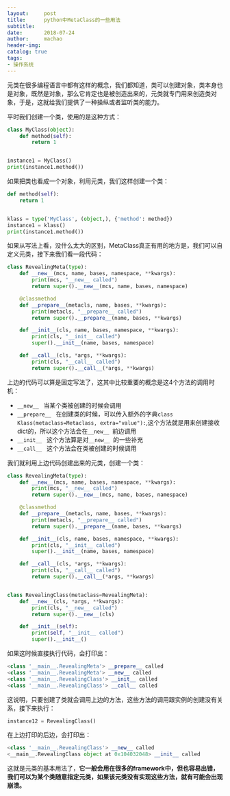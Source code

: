```yaml
---
layout:     post
title:      python中MetaClass的一些用法
subtitle:   
date:       2018-07-24
author:     machao
header-img: 
catalog: true
tags:
- 操作系统
---
```




元类在很多编程语言中都有这样的概念，我们都知道，类可以创建对象，类本身也是对象，既然是对象，那么它肯定也是被创造出来的，元类就专门用来创造类对象，于是，这就给我们提供了一种操纵或者监听类的能力。

平时我们创建一个类，使用的是这种方式：

```python
class MyClass(object):
    def method(self):
        return 1


instance1 = MyClass()
print(instance1.method())
```

如果把类也看成一个对象，利用元类，我们这样创建一个类：

```python
def method(self):
    return 1


klass = type('MyClass', (object,), {'method': method})
instance1 = klass()
print(instance1.method())
```

如果从写法上看，没什么太大的区别，MetaClass真正有用的地方是，我们可以自定义元类，接下来我们看一段代码：

```python
class RevealingMeta(type):
    def __new__(mcs, name, bases, namespace, **kwargs):
        print(mcs, "__new__ called")
        return super().__new__(mcs, name, bases, namespace)

    @classmethod
    def __prepare__(metacls, name, bases, **kwargs):
        print(metacls, "__prepare__ called")
        return super().__prepare__(name, bases, **kwargs)

    def __init__(cls, name, bases, namespace, **kwargs):
        print(cls, "__init__ called")
        super().__init__(name, bases, namespace)

    def __call__(cls, *args, **kwargs):
        print(cls, "__call__ called")
        return super().__call__(*args, **kwargs)

```

上边的代码可以算是固定写法了，这其中比较重要的概念是这4个方法的调用时机：

- `__new__ ` 当某个类被创建的时候会调用
- `__prepare__ ` 在创建类的时候，可以传入额外的字典`class Klass(metaclass=Metaclass, extra="value"):`,这个方法就是用来创建接收dict的，所以这个方法会在`__new__ `前边调用
- `__init__ ` 这个方法算是对`__new__ `的一些补充
- `__call__ ` 这个方法会在类被创建的时候调用

我们就利用上边代码创建出来的元类，创建一个类：

```python
class RevealingMeta(type):
    def __new__(mcs, name, bases, namespace, **kwargs):
        print(mcs, "__new__ called")
        return super().__new__(mcs, name, bases, namespace)

    @classmethod
    def __prepare__(metacls, name, bases, **kwargs):
        print(metacls, "__prepare__ called")
        return super().__prepare__(name, bases, **kwargs)

    def __init__(cls, name, bases, namespace, **kwargs):
        print(cls, "__init__ called")
        super().__init__(name, bases, namespace)

    def __call__(cls, *args, **kwargs):
        print(cls, "__call__ called")
        return super().__call__(*args, **kwargs)


class RevealingClass(metaclass=RevealingMeta):
    def __new__(cls, *args, **kwargs):
        print(cls, "__new__ called")
        return super().__new__(cls)

    def __init__(self):
        print(self, "__init__ called")
        super().__init__()
```

如果这时候直接执行代码，会打印出：

```python
<class '__main__.RevealingMeta'> __prepare__ called
<class '__main__.RevealingMeta'> __new__ called
<class '__main__.RevealingClass'> __init__ called
<class '__main__.RevealingClass'> __call__ called
```

这说明，只要创建了类就会调用上边的方法，这些方法的调用跟实例的创建没有关系，接下来执行：

```python
instance12 = RevealingClass()
```

在上边打印的后边，会打印出：

```python
<class '__main__.RevealingClass'> __new__ called
<__main__.RevealingClass object at 0x104032048> __init__ called
```

这就是元类的基本用法了，**它一般会用在很多的framework中，但也容易出错，我们可以为某个类随意指定元类，如果该元类没有实现这些方法，就有可能会出现崩溃。**
